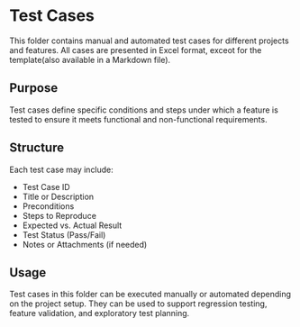 # Test Cases

This folder contains manual and automated test cases for different projects and features. All cases are presented in Excel format, exceot for the template(also available in a Markdown file).

## Purpose
Test cases define specific conditions and steps under which a feature is tested to ensure it meets functional and non-functional requirements.

## Structure
Each test case may include:
- Test Case ID
- Title or Description
- Preconditions
- Steps to Reproduce
- Expected vs. Actual Result
- Test Status (Pass/Fail)
- Notes or Attachments (if needed)

## Usage
Test cases in this folder can be executed manually or automated depending on the project setup. They can be used to support regression testing, feature validation, and exploratory test planning.
